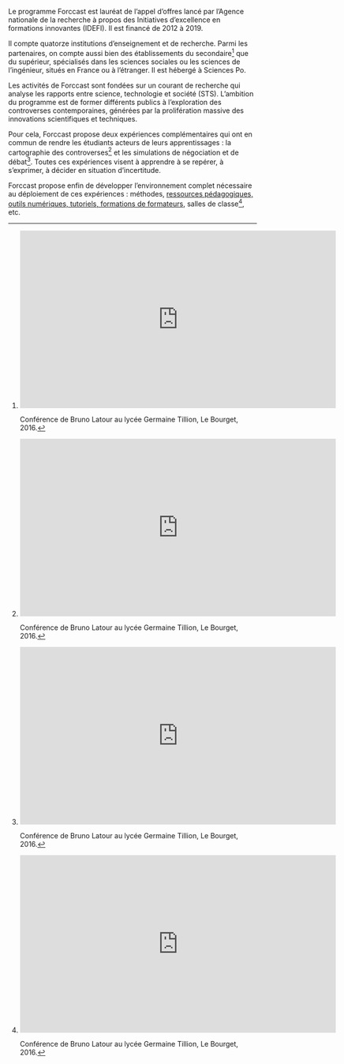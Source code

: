Le programme Forccast est lauréat de l’appel d’offres lancé par l’Agence nationale de la recherche à propos des Initiatives d’excellence en formations innovantes (IDEFI). Il est financé de 2012 à 2019.

Il compte quatorze institutions d’enseignement et de recherche. Parmi les partenaires, on compte aussi bien des établissements du secondaire[^longnote] que du supérieur, spécialisés dans les sciences sociales ou les sciences de l’ingénieur, situés en France ou à l’étranger. Il est hébergé à Sciences Po.

Les activités de Forccast sont fondées sur un courant de recherche qui analyse les rapports entre science, technologie et société (STS). L’ambition du programme est de former différents publics à l’exploration des controverses contemporaines, générées par la prolifération massive des innovations scientifiques et techniques.

Pour cela, Forccast propose deux expériences complémentaires qui ont en commun de rendre les étudiants acteurs de leurs apprentissages : la cartographie des controverses[^longnote] et les simulations de négociation et de débat[^longnote]. Toutes ces expériences visent à apprendre à se repérer, à s’exprimer, à décider en situation d’incertitude.

Forccast propose enfin de développer l’environnement complet nécessaire au déploiement de ces expériences : méthodes, [ressources pédagogiques, outils numériques, tutoriels, formations de formateurs](/fr/resources), salles de classe[^longnote], etc.

[^longnote]:

	<iframe src="https://player.vimeo.com/video/154046912?color=ffffff&byline=0&portrait=0" width="640" height="360" frameborder="0" webkitallowfullscreen mozallowfullscreen allowfullscreen></iframe>

	Conférence de Bruno Latour au lycée Germaine Tillion, Le Bourget, 2016.

[^longnote]:

	Voir un exemple d'étude de controverses : *La bataille des sols*, SciencesPo, 2013.

	TODO: avoir photo du site et mettre un lien vers la bataille des sols (todo 2 : trouver adresse IAM creator)

[^longnote]:

	Voir un exemple de simulation : *Les réseaux électriques en transition*, SciencesPo, 2016.

	<iframe src="https://player.vimeo.com/video/207531778" width="640" height="360" frameborder="0" webkitallowfullscreen mozallowfullscreen allowfullscreen></iframe>
    
[^longnote]: 

	La salle de classe créée spécialement pour le programme FORCCAST.

	TODO : mettre image dans flickr forccast (https://drive.google.com/drive/u/1/folders/0By-a7QEwbJYDTUx4dVBPZDJRS2s)
